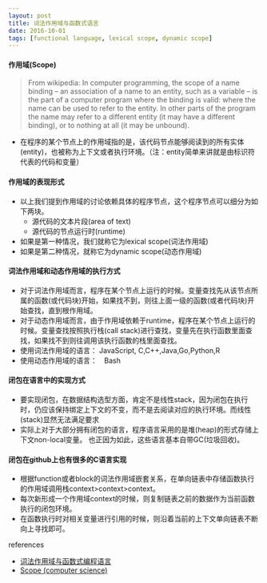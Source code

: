 ```yaml
---
layout: post
title: 词法作用域与函数式语言
date: 2016-10-01 
tags: [functional language, lexical scope, dynamic scope]
---
```


#### 作用域(Scope)
> From wikipedia: In computer programming, the scope of a name binding – an association of a name to an entity, such as a variable – is the part of a computer program where the binding is valid: where the name can be used to refer to the entity. In other parts of the program the name may refer to a different entity (it may have a different binding), or to nothing at all (it may be unbound).

- 在程序的某个节点上的作用域指的是，该代码节点能够阅读到的所有实体(entity)，也被称为上下文或者执行环境。（注：entity简单来讲就是由标识符代表的代码和变量）

<!-- more -->

#### 作用域的表现形式
- 以上我们提到作用域的讨论依赖具体的程序节点，这个程序节点可以细分为如下两块。
    - 源代码的文本片段(area of text)
    - 源代码的节点运行时(runtime)
- 如果是第一种情况，我们就称它为lexical scope(词法作用域)
- 如果是第二种情况，就称它为dynamic scope(动态作用域)
  
#### 词法作用域和动态作用域的执行方式
- 对于词法作用域而言，程序在某个节点上运行的时候。变量查找先从该节点所属的函数(或代码块)开始，如果找不到，则往上面一级的函数(或者代码块)开始查找，直到根作用域。
- 对于动态作用域而言，由于作用域依赖于runtime，程序在某个节点上运行的时候。变量查找按照执行栈(call stack)进行查找，变量先在执行函数里面查找，如果找不到则往调用该执行函数的栈里面查找。
- 使用词法作用域的语言： JavaScript, C,C++,Java,Go,Python,R
- 使用动态作用域的语言：　Bash

#### 闭包在语言中的实现方式
- 要实现闭包，在数据结构选型方面，肯定不是线性stack，因为闭包在执行时，仍应该保持绑定上下文的不变，而不是去阅读对应的执行环境。而线性(stack)显然无法满足要求
- 实际上对于大部分拥有闭包的语言，程序语言采用的是堆(heap)的形式存储上下文non-local变量。 也正因为如此，这些语言基本自带GC(垃圾回收)。

#### 闭包在github上也有很多的C语言实现
- 根据function或者block的词法作用域嵌套关系，在单向链表中存储函数执行的作用域调用栈context>context>context。
- 每次新形成一个作用域context的时候，则复制链表之前的数据作为当前函数执行的闭包环境。
- 在函数执行时对相关变量进行引用的时候，则沿着当前的上下文单向链表不断向上寻找即可。



<div class="references">references</div>

- [词法作用域与函数式编程语言](https://zhuanlan.zhihu.com/p/23661004)
- [Scope (computer science)](https://en.wikipedia.org/wiki/Scope_(computer_science))